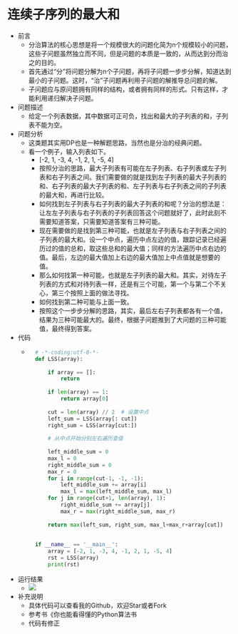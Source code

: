 # 连续子序列的最大和
- 前言
	- 分治算法的核心思想是将一个规模很大的问题化简为n个规模较小的问题，这些子问题虽然独立而不同，但是问题的本质是一致的，从而达到分而治之的目的。
	- 首先通过“分”将问题分解为n个子问题，再将子问题一步步分解，知道达到最小的子问题。这时，“治”子问题再利用子问题的解推导总问题的解。
	- 子问题应与原问题拥有同样的结构，或者拥有同样的形式。只有这样，才能利用递归解决子问题。
- 问题描述
	- 给定一个列表数据，其中数据可正可负，找出和最大的子列表的和，子列表不能为空。
- 问题分析
	- 这类题其实用DP也是一种解题思路，当然也是分治的经典问题。
	- 看一个例子，输入列表如下。
		- [-2, 1, -3, 4, -1, 2, 1, -5, 4]
		- 按照分治的思路，最大子列表有可能在左子列表、右子列表或左子列表和右子列表之间。我们需要做的就是找到左子列表的最大子列表的和、右子列表的最大子列表的和、左子列表与右子列表之间的子列表的最大和，再进行比较。
		- 如何找到左子列表与右子列表的最大子列表的和呢？分治的想法是：让左左子列表与右子列表的子列表回答这个问题就好了，此时此刻不需要知道答案，只需要知道答案有三种可能。
		- 现在需要做的是找到第三种可能，也就是左子列表与右子列表之间的子列表的最大和。设一个中点，遍历中点左边的值，跟踪记录已经遍历过的值的总和，取这些总和的最大值；同样的方法遍历中点右边的值。最后，左边的最大值加上右边的最大值加上中点值就是想要的值。
		- 那么如何找第一种可能，也就是左子列表的最大和。其实，对待左子列表的方式和对待列表一样，还是有三个可能，第一个与第二个不关心，第三个按照上面的做法寻找。
		- 如何找到第二种可能与上面一致。
		- 按照这个一步步分解的思路，其实，最后左右子列表都各有一个值，结果为三种可能最大的。最终，根据子问题推到了大问题的三种可能值，最终得到答案。
- 代码
	- ```python
		# -*-coding:utf-8-*-
		def LSS(array):
		
		    if array == []:
		        return
		
		    if len(array) == 1:
		        return array[0]
		
		    cut = len(array) // 2  # 设置中点
		    left_sum = LSS(array[: cut])
		    right_sum = LSS(array[cut:])
		
		    # 从中点开始分别左右遍历查值
		
		    left_middle_sum = 0
		    max_l = 0
		    right_middle_sum = 0
		    max_r = 0
		    for i in range(cut-1, -1, -1):
		        left_middle_sum += array[i]
		        max_l = max(left_middle_sum, max_l)
		    for j in range(cut+1, len(array), 1):
		        right_middle_sum += array[j]
		        max_r = max(right_middle_sum, max_r)
		
		    return max(left_sum, right_sum, max_l+max_r+array[cut])
		
		
		if __name__ == '__main__':
		    array = [-2, 1, -3, 4, -1, 2, 1, -5, 4]
		    rst = LSS(array)
		    print(rst)
		```
- 运行结果
	- ![](https://img-blog.csdnimg.cn/20190418125306524.png)
- 补充说明
	- 具体代码可以查看我的Github，欢迎Star或者Fork
	- 参考书《你也能看得懂的Python算法书
	- 代码有修正